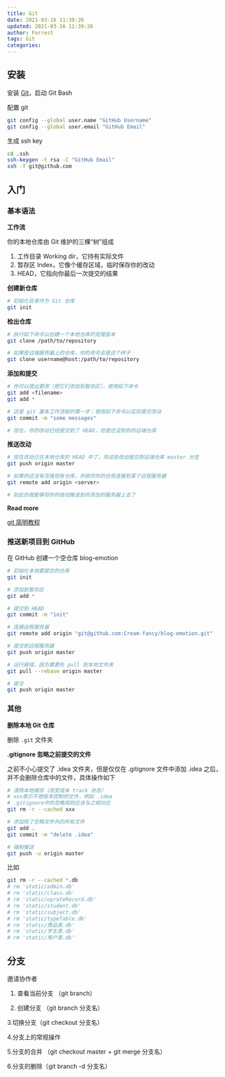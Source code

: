 ```yaml
---
title: Git
date: 2021-03-16 11:39:26
updated: 2021-03-16 11:39:26
author: Forrest
tags: Git
categories:
---
```


## 安装

安装 [Git](https://git-scm.com/downloads)，启动 Git Bash

配置 git

```bash
git config --global user.name "GitHub Username"
git config --global user.email "GitHub Email"
```

生成 ssh key

```bash
cd .ssh
ssh-keygen -t rsa -C "GitHub Email"
ssh -T git@github.com
```

## 入门

### 基本语法

**工作流**

你的本地仓库由 Git 维护的三棵“树”组成

1. 工作目录 Working dir，它持有实际文件
2. 暂存区 Index，它像个缓存区域，临时保存你的改动
3. HEAD，它指向你最后一次提交的结果

**创建新仓库**

```bash
# 初始化目录作为 Git 仓库
git init
```

**检出仓库**

```bash
# 执行如下命令以创建一个本地仓库的克隆版本
git clone /path/to/repository

# 如果是远端服务器上的仓库，你的命令会是这个样子
git clone username@host:/path/to/repository
```

**添加和提交**

```bash
# 你可以提出更改（把它们添加到暂存区），使用如下命令
git add <filename>
git add *

# 这是 git 基本工作流程的第一步；使用如下命令以实际提交改动
git commit -m "some messages"

# 现在，你的改动已经提交到了 HEAD，但是还没到你的远端仓库
```

**推送改动**

```bash
# 现在改动已在本地仓库的 HEAD 中了，将这些改动提交到远端仓库 master 分支
git push origin master

# 如果你还没有克隆现有仓库，并欲将你的仓库连接到某个远程服务器
git remote add origin <server>

# 如此你就能够将你的改动推送到所添加的服务器上去了
```

**Read more**

[git 简明教程](https://www.runoob.com/manual/git-guide/)

### 推送新项目到 GitHub

在 GitHub 创建一个空仓库 blog-emotion

```bash
# 初始化本地要提交的仓库
git init

# 添加到暂存区
git add *

# 提交到 HEAD
git commit -m "init"

# 连接远程服务器
git remote add origin "git@github.com:Cream-fancy/blog-emotion.git"

# 提交到远程服务器
git push origin master

# 运行报错，因为需要先 pull 到本地文件夹
git pull --rebase origin master

# 提交
git push origin master
```

### 其他

**删除本地 Git 仓库**

删除 `.git` 文件夹

**.gitignore 忽略之前提交的文件**

之前不小心提交了 .idea 文件夹，但是仅仅在 .gitignore 文件中添加 .idea 之后，并不会删除仓库中的文件，具体操作如下

```bash
# 清除本地缓存（改变成未 track 状态）
# xxx表示不想版本控制的文件，例如 .idea
# .gitignore中的忽略规则应该与之相对应
git rm -r --cached xxx

# 添加除了忽略文件外的所有文件
git add .
git commit -m "delete .idea"

# 强制推送
git push -u origin master
```

比如

```bash
git rm -r --cached *.db
# rm 'static/admin.db'
# rm 'static/class.db'
# rm 'static/oprateRecord.db'
# rm 'static/student.db'
# rm 'static/subject.db'
# rm 'static/typeTable.db'
# rm 'static/商品表.db'
# rm 'static/学生表.db'
# rm 'static/用户表.db'
```

## 分支

邀请协作者

1. 查看当前分支 （git branch）

2. 创建分支 （git branch 分支名）

3.切换分支（git checkout 分支名）

4.分支上的常规操作

5.分支的合并 （git checkout master + git merge 分支名）

6.分支的删除（git branch -d 分支名）